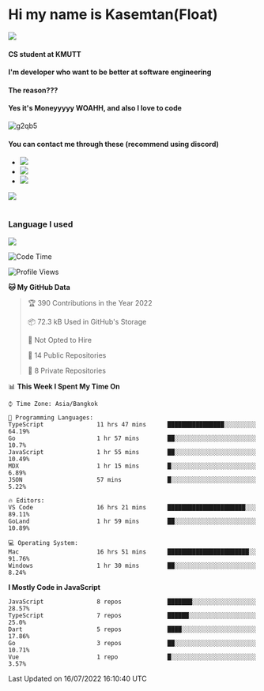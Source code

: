 # Hi my name is Kasemtan(Float)
![](https://64.media.tumblr.com/9c2a8f831efe8da556ffbf89cebb52c9/b86c1ab833a37e32-93/s1280x1920/d000dc22f75df64be2bc150f5fa69c4f6df6bb07.gifv)
#### CS student at KMUTT
#### I'm developer who want to be better at software engineering
#### The reason???
#### Yes it's Moneyyyyy WOAHH, and also I love to code
![g2qb5](https://user-images.githubusercontent.com/69688279/175812510-9235eaf7-72f7-40d3-b163-56efa9aa5c6b.gif)

#### You can contact me through these (recommend using discord)
- [![](https://img.shields.io/badge/Discord-5865F2?logo=Discord&logoColor=white)](https://discordapp.com/users/278155096225742848)
- [![](https://img.shields.io/badge/Facebook-1877F2?logo=facebook&logoColor=white)](https://www.facebook.com/float.teavasirichokchai/)
- [![](https://img.shields.io/badge/linkedin-0A66C2?logo=linkedin&logoColor=white)](https://www.linkedin.com/in/kasemtan-teavasirichokchai-975531227/)

[![](https://github-readme-stats.vercel.app/api?username=FloatKasemtan&show_icons=true&theme=nightowl)]()
#
### Language I used
[![](https://github-readme-stats.vercel.app/api/top-langs/?username=FloatKasemtan&layout=compact&theme=nightowl)]()
<!--START_SECTION:waka-->
![Code Time](http://img.shields.io/badge/Code%20Time-590%20hrs%2015%20mins-blue)

![Profile Views](http://img.shields.io/badge/Profile%20Views-27-blue)

**🐱 My GitHub Data** 

> 🏆 390 Contributions in the Year 2022
 > 
> 📦 72.3 kB Used in GitHub's Storage 
 > 
> 🚫 Not Opted to Hire
 > 
> 📜 14 Public Repositories 
 > 
> 🔑 8 Private Repositories  
 > 
📊 **This Week I Spent My Time On** 

```text
⌚︎ Time Zone: Asia/Bangkok

💬 Programming Languages: 
TypeScript               11 hrs 47 mins      ████████████████░░░░░░░░░   64.19% 
Go                       1 hr 57 mins        ██░░░░░░░░░░░░░░░░░░░░░░░   10.7% 
JavaScript               1 hr 55 mins        ██░░░░░░░░░░░░░░░░░░░░░░░   10.49% 
MDX                      1 hr 15 mins        █░░░░░░░░░░░░░░░░░░░░░░░░   6.89% 
JSON                     57 mins             █░░░░░░░░░░░░░░░░░░░░░░░░   5.22%

🔥 Editors: 
VS Code                  16 hrs 21 mins      ██████████████████████░░░   89.11% 
GoLand                   1 hr 59 mins        ██░░░░░░░░░░░░░░░░░░░░░░░   10.89%

💻 Operating System: 
Mac                      16 hrs 51 mins      ███████████████████████░░   91.76% 
Windows                  1 hr 30 mins        ██░░░░░░░░░░░░░░░░░░░░░░░   8.24%

```

**I Mostly Code in JavaScript** 

```text
JavaScript               8 repos             ███████░░░░░░░░░░░░░░░░░░   28.57% 
TypeScript               7 repos             ██████░░░░░░░░░░░░░░░░░░░   25.0% 
Dart                     5 repos             ████░░░░░░░░░░░░░░░░░░░░░   17.86% 
Go                       3 repos             ██░░░░░░░░░░░░░░░░░░░░░░░   10.71% 
Vue                      1 repo              █░░░░░░░░░░░░░░░░░░░░░░░░   3.57%

```



 Last Updated on 16/07/2022 16:10:40 UTC
<!--END_SECTION:waka-->
<!--
**FloatKasemtan/FloatKasemtan** is a ✨ _special_ ✨ repository because its `README.md` (this file) appears on your GitHub profile.

Here are some ideas to get you started:

- 🔭 I’m currently working on ...
- 🌱 I’m currently learning ...
- 👯 I’m looking to collaborate on ...
- 🤔 I’m looking for help with ...
- 💬 Ask me about ...
- 📫 How to reach me: ...
- 😄 Pronouns: ...
- ⚡ Fun fact: ...
-->
